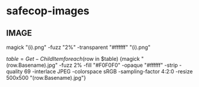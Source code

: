 # safecop-images

## IMAGE
magick "$($i).png" -fuzz "2%" -transparent "#ffffff" "$($i).png"

$table=Get-ChildItem
foreach($row in $table) {magick "$($row.Basename).jpg" -fuzz 2% -fill "#F0F0F0" -opaque "#ffffff" -strip -quality 69 -interlace JPEG -colorspace sRGB -sampling-factor 4:2:0 -resize 500x500 "$($row.Basename).jpg"}